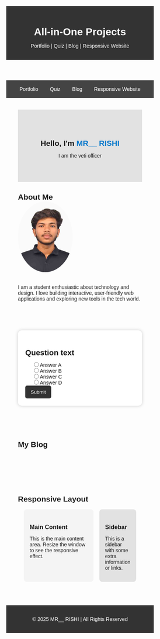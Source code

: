 
<!DOCTYPE html>
<html lang="en">
<head>
  <meta charset="UTF-8">
  <meta name="viewport" content="width=device-width, initial-scale=1.0">
  <title>All-in-One Projects</title>
  <style>
    * { margin: 0; padding: 0; box-sizing: border-box; font-family: Arial, sans-serif; }

    body { background: #f9f9f9; color: #333; line-height: 1.6; }

    header { background: #333; color: white; padding: 1rem; text-align: center; }

    nav { display: flex; justify-content: center; background: #444; flex-wrap: wrap; }
    nav a { color: white; padding: 1rem; text-decoration: none; }
    nav a:hover { background: #666; }

    section { padding: 2rem; max-width: 1000px; margin: auto; }

    /* Portfolio */
    .hero { text-align: center; padding: 50px 20px; background: #e2e2e2; }
    .hero h1 span { color: #0077cc; }
    .about img { width: 150px; border-radius: 50%; margin-bottom: 1rem; }

    /* Quiz App */
    .quiz-container { background: white; padding: 20px; border-radius: 10px; 
      max-width: 500px; margin: auto; box-shadow: 0 0 10px rgba(0,0,0,0.2); }
    .quiz-container ul { list-style: none; }
    .quiz-container button { background: #333; color: white; padding: 10px 15px; 
      border: none; border-radius: 5px; cursor: pointer; }
    .quiz-container button:hover { background: #555; }
    .result { font-size: 18px; font-weight: bold; text-align: center; }

    /* Blog */
    .post { background: white; padding: 15px; margin-bottom: 20px; border-radius: 8px; 
      box-shadow: 0 0 5px rgba(0,0,0,0.1); }

    /* Responsive Website */
    .container { display: grid; grid-template-columns: 3fr 1fr; gap: 1rem; padding: 1rem; }
    .content, .sidebar { padding: 1rem; border-radius: 8px; }
    .content { background: #f4f4f4; }
    .sidebar { background: #e2e2e2; }
    @media (max-width: 768px) { .container { grid-template-columns: 1fr; } }

    footer { text-align: center; background: #333; color: white; padding: 1rem; margin-top: 1rem; }
  </style>
</head>
<body>
  <header>
    <h1>All-in-One Projects</h1>
    <p>Portfolio | Quiz | Blog | Responsive Website</p>
  </header>

  <nav>
    <a href="#portfolio">Portfolio</a>
    <a href="#quiz">Quiz</a>
    <a href="#blog">Blog</a>
    <a href="#website">Responsive Website</a>
  </nav>

  <!-- Portfolio -->
  <section id="portfolio">
    <div class="hero">
      <h1>Hello, I'm <span>MR__ RISHI</span></h1>
      <p>I am the veti officer</p>
    </div>
    <div class="about">
      <h2>About Me</h2>
      <img src="DSC_0975.jpg" alt="Profile Photo">
      <p>I am a student enthusiastic about technology and design. I love building interactive,
        user-friendly web applications and exploring new tools in the tech world.</p>
    </div>
  </section>

  <!-- Quiz App -->
  <section id="quiz">
    <div class="quiz-container" id="quizBox">
      <h2 id="question">Question text</h2>
      <ul>
        <li><label><input type="radio" name="answer" class="answer" id="a"> <span id="a_text">Answer A</span></label></li>
        <li><label><input type="radio" name="answer" class="answer" id="b"> <span id="b_text">Answer B</span></label></li>
        <li><label><input type="radio" name="answer" class="answer" id="c"> <span id="c_text">Answer C</span></label></li>
        <li><label><input type="radio" name="answer" class="answer" id="d"> <span id="d_text">Answer D</span></label></li>
      </ul>
      <button id="submit">Submit</button>
      <div class="result" id="result"></div>
    </div>
  </section>

  <!-- Blog -->
  <section id="blog">
    <h2>My Blog</h2>
    <div class="container" id="postsContainer"></div>
  </section>

  <!-- Responsive Website -->
  <section id="website">
    <h2>Responsive Layout</h2>
    <div class="container">
      <div class="content">
        <h3>Main Content</h3>
        <p>This is the main content area. Resize the window to see the responsive effect.</p>
      </div>
      <div class="sidebar">
        <h3>Sidebar</h3>
        <p>This is a sidebar with some extra information or links.</p>
      </div>
    </div>
  </section>

  <footer>
    <p>&copy; 2025 MR__ RISHI | All Rights Reserved</p>
  </footer>

  <script>
    // QUIZ APP
    const quizData = [
      { question: "Which CSS property is used to change the background color?", a: "bgcolor", b: "background", c: "color", d: "background-color", correct: "d" },
      { question: "Which property is used to change font size?", a: "font-style", b: "text-size", c: "font-size", d: "font", correct: "c" },
      { question: "Which value hides an element completely?", a: "hidden", b: "opacity:0", c: "display:none", d: "visibility:hidden", correct: "c" },
      { question: "Which is a database?", a: "PHP", b: "MySQL", c: "HTML", d: "CSS", correct: "b" }
    ];

    const quiz = document.getElementById("quizBox");
    const answerEls = document.querySelectorAll(".answer");
    const questionEl = document.getElementById("question");
    const a_text = document.getElementById("a_text");
    const b_text = document.getElementById("b_text");
    const c_text = document.getElementById("c_text");
    const d_text = document.getElementById("d_text");
    const submitBtn = document.getElementById("submit");
    const resultEl = document.getElementById("result");

    let currentQuiz = 0, score = 0;
    loadQuiz();

    function loadQuiz() {
      deselectAnswers();
      const current = quizData[currentQuiz];
      questionEl.innerText = current.question;
      a_text.innerText = current.a;
      b_text.innerText = current.b;
      c_text.innerText = current.c;
      d_text.innerText = current.d;
    }

    function getSelected() {
      let answer;
      answerEls.forEach(el => { if (el.checked) answer = el.id; });
      return answer;
    }

    function deselectAnswers() { answerEls.forEach(el => el.checked = false); }

    submitBtn.addEventListener("click", () => {
      const answer = getSelected();
      if (answer) {
        if (answer === quizData[currentQuiz].correct) score++;
        currentQuiz++;
        if (currentQuiz < quizData.length) {
          loadQuiz();
        } else {
          quiz.innerHTML = `<h2 class="result">You answered correctly ${score}/${quizData.length} questions.</h2>
                            <button onclick="location.reload()">Restart</button>`;
        }
      }
    });

    // BLOG POSTS
    function loadPosts() {
      const postsContainer = document.getElementById("postsContainer");
      const posts = JSON.parse(localStorage.getItem("blogPosts")) || [
        { title: "First Blog Post", content: "This is a sample blog post.", date: new Date() }
      ];
      postsContainer.innerHTML = "";
      posts.reverse().forEach(post => {
        const postEl = document.createElement("div");
        postEl.classList.add("post");
        postEl.innerHTML = `<h2>${post.title}</h2>
          <small>${new Date(post.date).toLocaleString()}</small>
          <p>${post.content}</p>`;
        postsContainer.appendChild(postEl);
      });
    }
    loadPosts();
  </script>
</body>
</html>
